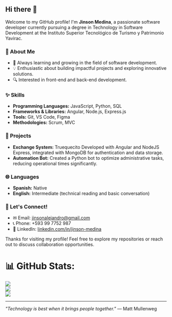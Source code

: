 ## Hi there 👋

Welcome to my GitHub profile! I'm **Jinson Medina**, a passionate software developer currently pursuing a degree in Technology in Software Development at the Instituto Superior Tecnológico de Turismo y Patrimonio Yavirac.


### 🔧 About Me
- 🔄 Always learning and growing in the field of software development.
- 💡 Enthusiastic about building impactful projects and exploring innovative solutions.
- 🔍 Interested in front-end and back-end development.

### ✨ Skills
- **Programming Languages:** JavaScript, Python, SQL
- **Frameworks & Libraries:** Angular, Node.js, Express.js
- **Tools:** Git, VS Code, Figma
- **Methodologies:** Scrum, MVC

### 🎩 Projects
- **Exchange System:** Truequecito Developed with Angular and NodeJS Express, integrated with MongoDB for authentication and data storage.
- **Automation Bot:** Created a Python bot to optimize administrative tasks, reducing operational times significantly.

### 🌐 Languages
- **Spanish:** Native
- **English:** Intermediate (technical reading and basic conversation)

### 📢 Let's Connect!
- ✉ Email: [jinsonalejandro@gmail.com](mailto:jinsonalejandro@gmail.com)
- 📞 Phone: +593 99 7752 987
- 🔗 LinkedIn: [linkedin.com/in/jinson-medina](#)

Thanks for visiting my profile! Feel free to explore my repositories or reach out to discuss collaboration opportunities.

# 📊 GitHub Stats:
![](https://github-readme-stats.vercel.app/api?username=Jinson25&theme=dark&hide_border=false&include_all_commits=false&count_private=false)<br/>
![](https://nirzak-streak-stats.vercel.app/?user=Jinson25&theme=dark&hide_border=false)<br/>
![](https://github-readme-stats.vercel.app/api/top-langs/?username=Jinson25&theme=dark&hide_border=false&include_all_commits=false&count_private=false&layout=compact)

---

_"Technology is best when it brings people together."_ — Matt Mullenweg

